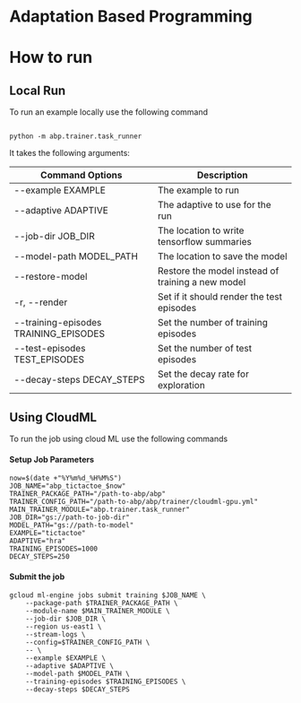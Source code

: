 Adaptation Based Programming
=============================



# How to run

## Local Run

To run an example locally use the following command

```

python -m abp.trainer.task_runner

```

It takes the following arguments:

| Command Options          | Description        |
|------------------|--------------------|
|--example EXAMPLE | The example to run |
|--adaptive ADAPTIVE|The adaptive to use for the run|
|--job-dir JOB_DIR  | The location to write tensorflow summaries|
|--model-path MODEL_PATH |The location to save the model |
|--restore-model      | Restore the model instead of training a new model|
|-r, --render       |   Set if it should render the test episodes|
|--training-episodes TRAINING_EPISODES| Set the number of training episodes|
|--test-episodes TEST_EPISODES| Set the number of test episodes|
|--decay-steps DECAY_STEPS | Set the decay rate for exploration|


## Using CloudML
To run the job using cloud ML use the following commands

#### Setup Job Parameters
```
now=$(date +"%Y%m%d_%H%M%S")
JOB_NAME="abp_tictactoe_$now"
TRAINER_PACKAGE_PATH="/path-to-abp/abp"
TRAINER_CONFIG_PATH="/path-to-abp/abp/trainer/cloudml-gpu.yml"
MAIN_TRAINER_MODULE="abp.trainer.task_runner"
JOB_DIR="gs://path-to-job-dir"
MODEL_PATH="gs://path-to-model"
EXAMPLE="tictactoe"
ADAPTIVE="hra"
TRAINING_EPISODES=1000
DECAY_STEPS=250

```

#### Submit the job
```
gcloud ml-engine jobs submit training $JOB_NAME \
    --package-path $TRAINER_PACKAGE_PATH \
    --module-name $MAIN_TRAINER_MODULE \
    --job-dir $JOB_DIR \
    --region us-east1 \
    --stream-logs \
    --config=$TRAINER_CONFIG_PATH \
    -- \
    --example $EXAMPLE \
    --adaptive $ADAPTIVE \
    --model-path $MODEL_PATH \
    --training-episodes $TRAINING_EPISODES \
    --decay-steps $DECAY_STEPS
```
